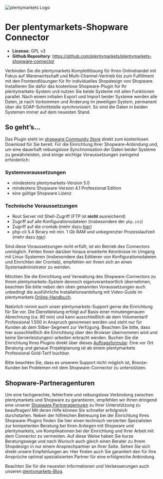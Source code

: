 ![plentymarkets Logo](http://www.plentymarkets.eu/layout/pm/images/logo/plentymarkets-logo.jpg)

# Der plentymarkets-Shopware Connector

- **License**: GPL v3
- **Github Repository**: <https://github.com/plentymarkets/plentymarkets-shopware-connector>

Verbinden Sie die plentymarkets Komplettlösung für Ihren Onlinehandel mit Fokus auf Warenwirtschaft und Multi-Channel-Vertrieb bis zum Fulfillment mit den Frontendlösungen für Ihr individuelles Shopdesign von Shopware. Installieren Sie dafür das kostenlose Shopware-Plugin für Ihr plentymarkets-System und nutzen Sie beide Systeme mit allen Funktionen parallel. Nach einem initialen Export und Import beider Systeme werden alle Daten, je nach Vorkommen und Änderung im jeweiligen System, permanent über die SOAP-Schnittstelle synchronisiert. So sind die Daten in beiden Systemen immer auf dem neuesten Stand.

## So geht’s...

Das Plugin steht im [shopware Community Store][1] direkt zum kostenlosen Download für Sie bereit. Für die Einrichtung Ihrer Shopware-Anbindung und, um eine dauerhaft reibungslose Synchronisation der Daten beider Systeme zu gewährleisten, sind einige wichtige Voraussetzungen zwingend erforderlich: 

   [1]: http://store.shopware.de/PlentyConnector_detail_657.html

### Systemvoraussetzungen

  * mindestens plentymarkets-Version 5.0
  * mindestens Shopware-Version 4.1 Professional Edition
  * eine gültige Shopware Lizenz

### Technische Voraussetzungen

  * Root Server mit Shell-Zugriff (FTP ist **nicht** ausreichend)
  * Zugriff auf alle Konfigurationsdateien (insbesondere der `php.ini`)
  * Zugriff auf die crontab (mehr dazu [hier][2]) 
  * php-cli 5.4 Binary mit min. 1 Gb RAM und unbegrenzter Prozesslaufzeit (mehr dazu [hier][3]) 

   [2]: http://man.plentymarkets.eu/tools/shopware-connector/installation/#2-4
   [3]: http://man.plentymarkets.eu/tools/shopware-connector/installation/#2-1

Sind diese Voraussetzungen nicht erfüllt, ist ein Betrieb des Connectors unmöglich. Fehlen Ihnen darüber hinaus erweiterte Kenntnisse im Umgang mit Linux-Systemen (insbesondere das Editieren von Konfigurationsdateien und Einrichten der Crontab), empfehlen wir Ihnen sich an einen Systemadministrator zu wenden. 

Möchten Sie die Einrichtung und Verwaltung des Shopware-Connectors zu Ihrem plentymarkets-System dennoch eigenverantwortlich übernehmen, beachten Sie bitte neben den oben genannten Voraussetzungen auch unbedingt die ausführliche Installationsanleitung mit Video-Guide im plentymarkets [Online-Handbuch][4]. 

   [4]: http://man.plentymarkets.eu/tools/shopware-connector/installation/#2-4

Natürlich nimmt auch unser plentymarkets-Support gerne die Einrichtung für Sie vor. Die Dienstleistung erfolgt auf Basis einer minutengenauen Abrechnung (ca. 90 min) und kann ausschließlich ab dem Volumentarif Professional 1.500 in Anspruch genommen werden und steht nur für Kunden ab dem Silber-Segment zur Verfügung. Beachten Sie bitte, dass hier ausschließlich die Einrichtung über den Browser übernommen wird und keine Serverleistungen/-arbeiten erbracht werden. Buchen Sie die Einrichtung Ihres Plugins direkt über dieses [Auftragsformular][5]. Eine vor Ort Beratung und genaue Projektplanung ist ab einem plentymarkets Professional Gold-Tarif buchbar. 

   [5]: https://www.plentymarkets.eu/tpl/download/plentymarkets_Auftrag_Erweiterungen-Shopware.pdf

Bitte beachten Sie, dass es unserem Support nicht möglich ist, Bronze-Kunden bei Problemen mit dem Shopware-Connector zu unterstützen.

## Shopware-Partneragenturen

Um eine fachgerechte, fehlerfreie und reibungslose Verbindung zwischen plentymarkets und Shopware zu garantieren, empfehlen wir Ihnen dringend eine unserer [Shopware Partneragenturen][6] zu Ihrer Unterstützung zu beauftragen! Mit deren Hilfe können Sie schneller erfolgreich durchstarten. Neben der hilfreichen Betreuung bei der Einrichtung Ihres Shopware-Plugins finden Sie hier einen technisch versierten Spezialisten zur kompetenten Beratung bei Ihren Anliegen mit Shopware und plentymarkets, um Komplikationen bei der Einrichtung und Ihrer Arbeit mit dem Connector zu vermeiden. Auf diese Weise haben Sie kurze Beratungswege und nach Wunsch auch gleich einen Berater zu Ihrem Shopdesign in nur einem Ansprechpartner an Ihrer Seite. Sehen Sie sich direkt unsere Empfehlungen an: Hier finden auch Sie garantiert den für Ihre Ansprüche optimal spezialisierten Partner für eine erfolgreiche Anbindung. 

   [6]: http://www.plentymarkets.eu/agenturen/shopware/

Beachten Sie für die neuesten Informationen und Verbesserungen auch unseren [plentymarkets-Blog][7]. 

   [7]: http://www.plentymarkets.eu/blog/shopware-Plugin-Neue-Version-amp-Schulungsangebote/b-1151/
